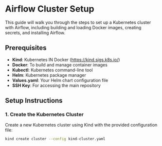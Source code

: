 # Airflow Cluster Setup

This guide will walk you through the steps to set up a Kubernetes cluster with Airflow, including building and loading Docker images, creating secrets, and installing Airflow.

## Prerequisites

- **Kind**: Kubernetes IN Docker (https://kind.sigs.k8s.io/)
- **Docker**: To build and manage container images
- **Kubectl**: Kubernetes command-line tool
- **Helm**: Kubernetes package manager
- **Values.yaml**: Your Helm chart configuration file
- **SSH Key**: For accessing the main repository

## Setup Instructions

### 1. Create the Kubernetes Cluster

Create a new Kubernetes cluster using Kind with the provided configuration file:

```bash
kind create cluster --config kind-cluster.yaml
